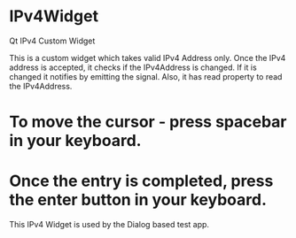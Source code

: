 # IPv4Widget
Qt IPv4 Custom Widget

This is a custom widget which takes valid IPv4 Address only.
Once the IPv4 address is accepted, it checks if the IPv4Address is changed.
If it is changed it notifies by emitting the signal. Also, it has 
read property to read the IPv4Address.

# To move the cursor - press spacebar in your keyboard.

# Once the entry is completed, press the enter button in your keyboard.

This IPv4 Widget is used by the Dialog based test app. 


